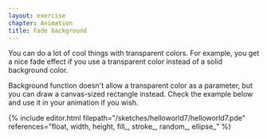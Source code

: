 ```yaml
---
layout: exercise
chapter: Animation
title: Fade background
---
```


You can do a lot of cool things with transparent colors. For example, you get a nice fade effect if you use a transparent color instead of a solid background color.

Background function doesn't allow a transparent color as a parameter, but you can draw a canvas-sized rectangle instead. Check the example below and use it in your animation if you wish.

{% include editor.html filepath="/sketches/helloworld7/helloworld7.pde" references="float, width, height, fill_, stroke_, random_, ellipse_" %}